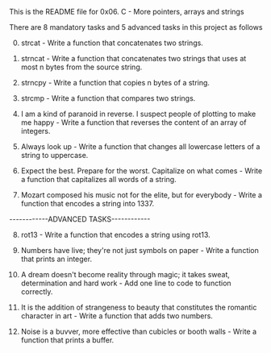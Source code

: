 This is the README file for 0x06. C - More pointers, arrays and strings

There are 8 mandatory tasks and 5 advanced tasks in this project as follows

0. strcat - Write a function that concatenates two strings.

1. strncat - Write a function that concatenates two strings that uses at most
n bytes from the source string.

2. strncpy - Write a function that copies n bytes of a string.

3. strcmp - Write a function that compares two strings.

4. I am a kind of paranoid in reverse. I suspect people of plotting to make
me happy - Write a function that reverses the content of an array of integers.

5. Always look up - Write a function that changes all lowercase letters of a
string to uppercase.

6. Expect the best. Prepare for the worst. Capitalize on what comes - Write a
function that capitalizes all words of a string.

7. Mozart composed his music not for the elite, but for everybody - Write a
function that encodes a string into 1337.

------------ADVANCED TASKS------------

8. rot13 - Write a function that encodes a string using rot13.

9. Numbers have live; they're not just symbols on paper - Write a function
that prints an integer.

10. A dream doesn't become reality through magic; it takes sweat,
determination and hard work - Add one line to code to function correctly.

11. It is the addition of strangeness to beauty that constitutes the romantic
character in art - Write a function that adds two numbers.

12. Noise is a buvver, more effective than cubicles or booth walls - Write
a function that prints a buffer.
